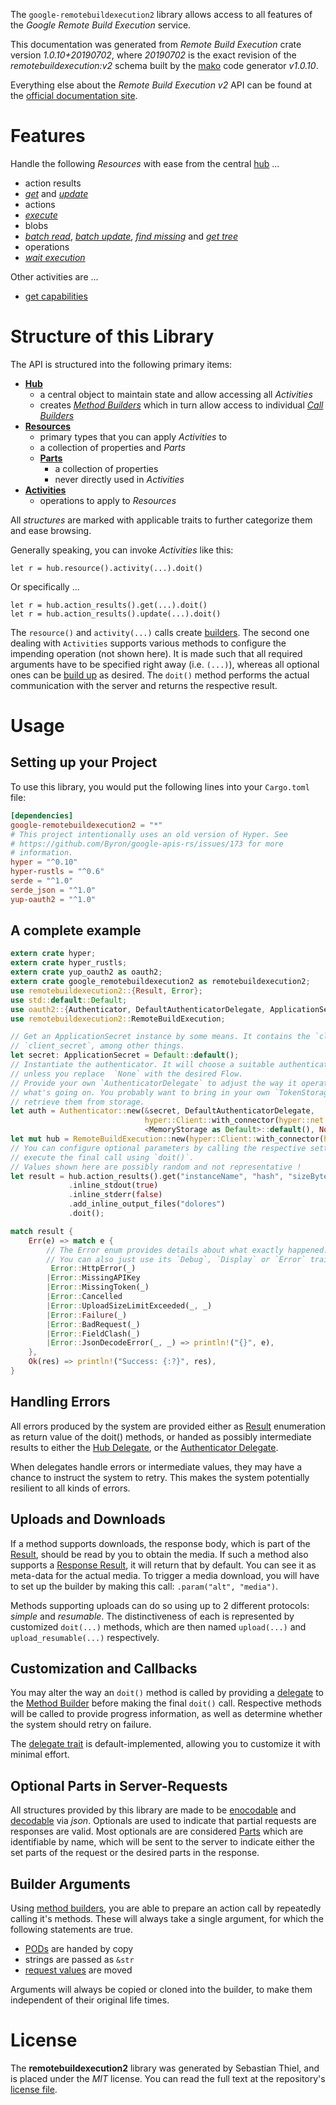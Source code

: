 <!---
DO NOT EDIT !
This file was generated automatically from 'src/mako/api/README.md.mako'
DO NOT EDIT !
-->
The `google-remotebuildexecution2` library allows access to all features of the *Google Remote Build Execution* service.

This documentation was generated from *Remote Build Execution* crate version *1.0.10+20190702*, where *20190702* is the exact revision of the *remotebuildexecution:v2* schema built by the [mako](http://www.makotemplates.org/) code generator *v1.0.10*.

Everything else about the *Remote Build Execution* *v2* API can be found at the
[official documentation site](https://cloud.google.com/remote-build-execution/docs/).
# Features

Handle the following *Resources* with ease from the central [hub](https://docs.rs/google-remotebuildexecution2/1.0.10+20190702/google_remotebuildexecution2/struct.RemoteBuildExecution.html) ... 

* action results
 * [*get*](https://docs.rs/google-remotebuildexecution2/1.0.10+20190702/google_remotebuildexecution2/struct.ActionResultGetCall.html) and [*update*](https://docs.rs/google-remotebuildexecution2/1.0.10+20190702/google_remotebuildexecution2/struct.ActionResultUpdateCall.html)
* actions
 * [*execute*](https://docs.rs/google-remotebuildexecution2/1.0.10+20190702/google_remotebuildexecution2/struct.ActionExecuteCall.html)
* blobs
 * [*batch read*](https://docs.rs/google-remotebuildexecution2/1.0.10+20190702/google_remotebuildexecution2/struct.BlobBatchReadCall.html), [*batch update*](https://docs.rs/google-remotebuildexecution2/1.0.10+20190702/google_remotebuildexecution2/struct.BlobBatchUpdateCall.html), [*find missing*](https://docs.rs/google-remotebuildexecution2/1.0.10+20190702/google_remotebuildexecution2/struct.BlobFindMissingCall.html) and [*get tree*](https://docs.rs/google-remotebuildexecution2/1.0.10+20190702/google_remotebuildexecution2/struct.BlobGetTreeCall.html)
* operations
 * [*wait execution*](https://docs.rs/google-remotebuildexecution2/1.0.10+20190702/google_remotebuildexecution2/struct.OperationWaitExecutionCall.html)

Other activities are ...

* [get capabilities](https://docs.rs/google-remotebuildexecution2/1.0.10+20190702/google_remotebuildexecution2/struct.MethodGetCapabilityCall.html)



# Structure of this Library

The API is structured into the following primary items:

* **[Hub](https://docs.rs/google-remotebuildexecution2/1.0.10+20190702/google_remotebuildexecution2/struct.RemoteBuildExecution.html)**
    * a central object to maintain state and allow accessing all *Activities*
    * creates [*Method Builders*](https://docs.rs/google-remotebuildexecution2/1.0.10+20190702/google_remotebuildexecution2/trait.MethodsBuilder.html) which in turn
      allow access to individual [*Call Builders*](https://docs.rs/google-remotebuildexecution2/1.0.10+20190702/google_remotebuildexecution2/trait.CallBuilder.html)
* **[Resources](https://docs.rs/google-remotebuildexecution2/1.0.10+20190702/google_remotebuildexecution2/trait.Resource.html)**
    * primary types that you can apply *Activities* to
    * a collection of properties and *Parts*
    * **[Parts](https://docs.rs/google-remotebuildexecution2/1.0.10+20190702/google_remotebuildexecution2/trait.Part.html)**
        * a collection of properties
        * never directly used in *Activities*
* **[Activities](https://docs.rs/google-remotebuildexecution2/1.0.10+20190702/google_remotebuildexecution2/trait.CallBuilder.html)**
    * operations to apply to *Resources*

All *structures* are marked with applicable traits to further categorize them and ease browsing.

Generally speaking, you can invoke *Activities* like this:

```Rust,ignore
let r = hub.resource().activity(...).doit()
```

Or specifically ...

```ignore
let r = hub.action_results().get(...).doit()
let r = hub.action_results().update(...).doit()
```

The `resource()` and `activity(...)` calls create [builders][builder-pattern]. The second one dealing with `Activities` 
supports various methods to configure the impending operation (not shown here). It is made such that all required arguments have to be 
specified right away (i.e. `(...)`), whereas all optional ones can be [build up][builder-pattern] as desired.
The `doit()` method performs the actual communication with the server and returns the respective result.

# Usage

## Setting up your Project

To use this library, you would put the following lines into your `Cargo.toml` file:

```toml
[dependencies]
google-remotebuildexecution2 = "*"
# This project intentionally uses an old version of Hyper. See
# https://github.com/Byron/google-apis-rs/issues/173 for more
# information.
hyper = "^0.10"
hyper-rustls = "^0.6"
serde = "^1.0"
serde_json = "^1.0"
yup-oauth2 = "^1.0"
```

## A complete example

```Rust
extern crate hyper;
extern crate hyper_rustls;
extern crate yup_oauth2 as oauth2;
extern crate google_remotebuildexecution2 as remotebuildexecution2;
use remotebuildexecution2::{Result, Error};
use std::default::Default;
use oauth2::{Authenticator, DefaultAuthenticatorDelegate, ApplicationSecret, MemoryStorage};
use remotebuildexecution2::RemoteBuildExecution;

// Get an ApplicationSecret instance by some means. It contains the `client_id` and 
// `client_secret`, among other things.
let secret: ApplicationSecret = Default::default();
// Instantiate the authenticator. It will choose a suitable authentication flow for you, 
// unless you replace  `None` with the desired Flow.
// Provide your own `AuthenticatorDelegate` to adjust the way it operates and get feedback about 
// what's going on. You probably want to bring in your own `TokenStorage` to persist tokens and
// retrieve them from storage.
let auth = Authenticator::new(&secret, DefaultAuthenticatorDelegate,
                              hyper::Client::with_connector(hyper::net::HttpsConnector::new(hyper_rustls::TlsClient::new())),
                              <MemoryStorage as Default>::default(), None);
let mut hub = RemoteBuildExecution::new(hyper::Client::with_connector(hyper::net::HttpsConnector::new(hyper_rustls::TlsClient::new())), auth);
// You can configure optional parameters by calling the respective setters at will, and
// execute the final call using `doit()`.
// Values shown here are possibly random and not representative !
let result = hub.action_results().get("instanceName", "hash", "sizeBytes")
             .inline_stdout(true)
             .inline_stderr(false)
             .add_inline_output_files("dolores")
             .doit();

match result {
    Err(e) => match e {
        // The Error enum provides details about what exactly happened.
        // You can also just use its `Debug`, `Display` or `Error` traits
         Error::HttpError(_)
        |Error::MissingAPIKey
        |Error::MissingToken(_)
        |Error::Cancelled
        |Error::UploadSizeLimitExceeded(_, _)
        |Error::Failure(_)
        |Error::BadRequest(_)
        |Error::FieldClash(_)
        |Error::JsonDecodeError(_, _) => println!("{}", e),
    },
    Ok(res) => println!("Success: {:?}", res),
}

```
## Handling Errors

All errors produced by the system are provided either as [Result](https://docs.rs/google-remotebuildexecution2/1.0.10+20190702/google_remotebuildexecution2/enum.Result.html) enumeration as return value of 
the doit() methods, or handed as possibly intermediate results to either the 
[Hub Delegate](https://docs.rs/google-remotebuildexecution2/1.0.10+20190702/google_remotebuildexecution2/trait.Delegate.html), or the [Authenticator Delegate](https://docs.rs/yup-oauth2/*/yup_oauth2/trait.AuthenticatorDelegate.html).

When delegates handle errors or intermediate values, they may have a chance to instruct the system to retry. This 
makes the system potentially resilient to all kinds of errors.

## Uploads and Downloads
If a method supports downloads, the response body, which is part of the [Result](https://docs.rs/google-remotebuildexecution2/1.0.10+20190702/google_remotebuildexecution2/enum.Result.html), should be
read by you to obtain the media.
If such a method also supports a [Response Result](https://docs.rs/google-remotebuildexecution2/1.0.10+20190702/google_remotebuildexecution2/trait.ResponseResult.html), it will return that by default.
You can see it as meta-data for the actual media. To trigger a media download, you will have to set up the builder by making
this call: `.param("alt", "media")`.

Methods supporting uploads can do so using up to 2 different protocols: 
*simple* and *resumable*. The distinctiveness of each is represented by customized 
`doit(...)` methods, which are then named `upload(...)` and `upload_resumable(...)` respectively.

## Customization and Callbacks

You may alter the way an `doit()` method is called by providing a [delegate](https://docs.rs/google-remotebuildexecution2/1.0.10+20190702/google_remotebuildexecution2/trait.Delegate.html) to the 
[Method Builder](https://docs.rs/google-remotebuildexecution2/1.0.10+20190702/google_remotebuildexecution2/trait.CallBuilder.html) before making the final `doit()` call. 
Respective methods will be called to provide progress information, as well as determine whether the system should 
retry on failure.

The [delegate trait](https://docs.rs/google-remotebuildexecution2/1.0.10+20190702/google_remotebuildexecution2/trait.Delegate.html) is default-implemented, allowing you to customize it with minimal effort.

## Optional Parts in Server-Requests

All structures provided by this library are made to be [enocodable](https://docs.rs/google-remotebuildexecution2/1.0.10+20190702/google_remotebuildexecution2/trait.RequestValue.html) and 
[decodable](https://docs.rs/google-remotebuildexecution2/1.0.10+20190702/google_remotebuildexecution2/trait.ResponseResult.html) via *json*. Optionals are used to indicate that partial requests are responses 
are valid.
Most optionals are are considered [Parts](https://docs.rs/google-remotebuildexecution2/1.0.10+20190702/google_remotebuildexecution2/trait.Part.html) which are identifiable by name, which will be sent to 
the server to indicate either the set parts of the request or the desired parts in the response.

## Builder Arguments

Using [method builders](https://docs.rs/google-remotebuildexecution2/1.0.10+20190702/google_remotebuildexecution2/trait.CallBuilder.html), you are able to prepare an action call by repeatedly calling it's methods.
These will always take a single argument, for which the following statements are true.

* [PODs][wiki-pod] are handed by copy
* strings are passed as `&str`
* [request values](https://docs.rs/google-remotebuildexecution2/1.0.10+20190702/google_remotebuildexecution2/trait.RequestValue.html) are moved

Arguments will always be copied or cloned into the builder, to make them independent of their original life times.

[wiki-pod]: http://en.wikipedia.org/wiki/Plain_old_data_structure
[builder-pattern]: http://en.wikipedia.org/wiki/Builder_pattern
[google-go-api]: https://github.com/google/google-api-go-client

# License
The **remotebuildexecution2** library was generated by Sebastian Thiel, and is placed 
under the *MIT* license.
You can read the full text at the repository's [license file][repo-license].

[repo-license]: https://github.com/Byron/google-apis-rsblob/master/LICENSE.md
